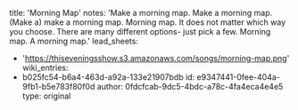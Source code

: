 title: 'Morning Map'
notes: 'Make a morning map. Make a morning map. (Make a) make a morning map. Morning map. It does not matter which way you choose. There are many different options- just pick a few. Morning map. A morning map.'
lead_sheets:
  - 'https://thiseveningsshow.s3.amazonaws.com/songs/morning-map.png'
wiki_entries:
  - b025fc54-b6a4-463d-a92a-133e21907bdb
id: e9347441-0fee-404a-9fb1-b5e783f80f0d
author: 0fdcfcab-9dc5-4bdc-a78c-4fa4eca4e4e5
type: original
